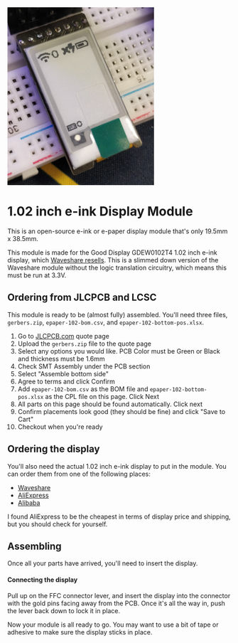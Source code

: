 <img src="./image.jpg" alt="Display Module" height="400">

# 1.02 inch e-ink Display Module

This is an open-source e-ink or e-paper display module that's only 19.5mm x 38.5mm.

This module is made for the Good Display GDEW0102T4 1.02 inch e-ink display, which [Waveshare resells](https://www.waveshare.com/product/displays/e-paper/epaper-3/1.02inch-e-paper-module.htm). This is a slimmed down version of the Waveshare module without the logic translation circuitry, which means this must be run at 3.3V.

## Ordering from JLCPCB and LCSC

This module is ready to be (almost fully) assembled. You'll need three files, `gerbers.zip`, `epaper-102-bom.csv`, and `epaper-102-bottom-pos.xlsx`.

1. Go to [JLCPCB.com](https://cart.jlcpcb.com/quote?orderType=1) quote page
2. Upload the `gerbers.zip` file to the quote page
3. Select any options you would like. PCB Color must be Green or Black and thickness must be 1.6mm
4. Check SMT Assembly under the PCB section
5. Select "Assemble bottom side"
6. Agree to terms and click Confirm
7. Add `epaper-102-bom.csv` as the BOM file and `epaper-102-bottom-pos.xlsx` as the CPL file on this page. Click Next
8. All parts on this page should be found automatically. Click next
9. Confirm placements look good (they should be fine) and click "Save to Cart"
10. Checkout when you're ready

## Ordering the display

You'll also need the actual 1.02 inch e-ink display to put in the module. You can order them from one of the following places:

 - [Waveshare](https://www.waveshare.com/product/displays/e-paper/epaper-3/1.02inch-e-paper.htm)
 - [AliExpress](https://www.aliexpress.com/item/4000504958641.html)
 - [Alibaba](https://goodlcd.en.alibaba.com/product/62454456237-807321088/1_inch_small_epaper_mini_eink_display_for_smart_watch.html)

I found AliExpress to be the cheapest in terms of display price and shipping, but you should check for yourself.

## Assembling

Once all your parts have arrived, you'll need to insert the display.

#### Connecting the display

Pull up on the FFC connector lever, and insert the display into the connector with the gold pins facing away from the PCB. Once it's all the way in, push the lever back down to lock it in place.

Now your module is all ready to go. You may want to use a bit of tape or adhesive to make sure the display sticks in place.
